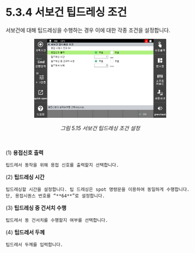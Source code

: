 ﻿# 5.3.4 서보건 팁드레싱 조건

서보건에 대해 팁드레싱을 수행하는 경우 이에 대한 각종 조건을 설정합니다.

<p align="center">
 <img src="../../_assets/image (61).png" width="70%"></img>
 <em><p align="center">그림 5.15 서보건 팁드레싱 조건 설정 </p></em>
</p>

</br>

(1)  **용접신호 출력**

    팁드레서 동작을 위해 용접 신호를 출력할지 선택합니다.
(2)  **팁드레싱 시간**

    팁드레싱할 시간을 설정합니다. 팁 드레싱은 spot 명령문을 이용하여 동일하게 수행합니다. 단, 용접시퀀스 번호를 “**64**”로 설정합니다.
(3)  **팁드레싱 중 건서치 수행**

    팁드레서 동 건서치를 수행할지 여부를 선택합니다.
(4)  **팁드레서 두께**

    팁드레서 두께를 입력합니다.
